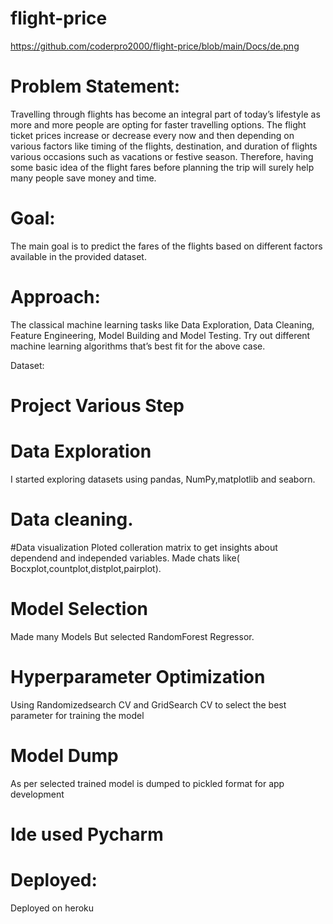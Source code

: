 # flight-price
https://github.com/coderpro2000/flight-price/blob/main/Docs/de.png

# Problem Statement:
Travelling through flights has become an integral part of today’s lifestyle as more and more people are opting for faster travelling options. The flight ticket prices increase or decrease every now and then depending on various factors like timing of the flights, destination, and duration of flights various occasions such as vacations or festive season. Therefore, having some basic idea of the flight fares before planning the trip will surely help many people save money and time.

# Goal:
The main goal is to predict the fares of the flights based on different factors available in the provided dataset.

# Approach:
The classical machine learning tasks like Data Exploration, Data Cleaning, Feature Engineering, Model Building and Model Testing. Try out different machine learning algorithms that’s best fit for the above case.

Dataset:


# Project Various Step
# Data Exploration
I started exploring datasets using pandas, NumPy,matplotlib and seaborn.

# Data cleaning.
#Data visualization
Ploted colleration matrix to get insights about dependend and independed variables. Made chats like( Bocxplot,countplot,distplot,pairplot).

# Model Selection
Made many Models But selected RandomForest Regressor.

# Hyperparameter Optimization
Using Randomizedsearch CV and GridSearch CV to select the best parameter for training the model

# Model Dump
As per selected trained model is dumped to pickled format for app development

# Ide used Pycharm


# Deployed:
Deployed on heroku





